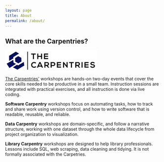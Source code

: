 ```yaml
---
layout: page
title: About
permalink: /about/
---
```

## What are the Carpentries?
![The Carpentries Logo](tC.png)

[The Carpentries'](https://carpentries.org/) workshops are hands-on two-day events that cover the core skills needed to be productive in a small team. Instruction sessions are integrated with practical exercises, and all instruction is done via live coding.

**Software Carpentry** workshops focus on automating tasks, how to track and share work using version control, and how to write software that is readable, reusable, and reliable.

**Data Carpentry** workshops are domain-specific, and follow a narrative structure, working with one dataset through the whole data lifecycle from project organization to visualization.
 
**Library Carpentry** workshops are designed to help library professionals. Lessons include SQL, web scraping, data cleaning and tidying. It is not formally associated with the Carpetries. 

